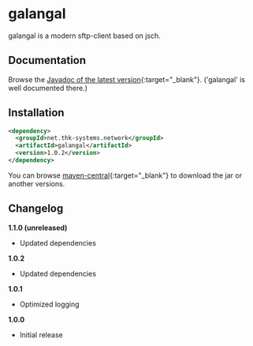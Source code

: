 # galangal

galangal is a modern sftp-client based on jsch. 


## Documentation

Browse the [Javadoc of the latest version](http://www.thk-systems.de/content/oss/javadoc/galangal/current/index.html){:target="_blank"}. ('galangal' is well documented there.)


## Installation

```xml
<dependency>
  <groupId>net.thk-systems.network</groupId>
  <artifactId>galangal</artifactId>
  <version>1.0.2</version>
</dependency>
```
You can browse [maven-central](http://search.maven.org/#artifactdetails|net.thk-systems.network|galangal|1.0.2|jar){:target="_blank"} to download the jar or another versions.


## Changelog

**1.1.0 (unreleased)**

* Updated dependencies

**1.0.2**

* Updated dependencies

**1.0.1**

* Optimized logging

**1.0.0**

* Initial release
